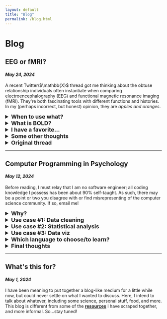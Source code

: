 ```yaml
---
layout: default
title: "Blog"
permalink: /blog.html
---
```


# Blog

## EEG or fMRI?
#### _May 24, 2024_

<div class="card">
  <div class="container">
<p>A recent Twitter/$\mathbb{X}$ thread got me thinking about the obtuse relationship individuals often instantiate when comparing electroencephalography (EEG) and functional magnetic resonance imaging (fMRI). They're both fascinating tools with different functions and histories. In my (perhaps incorrect, but honest) opinion, they are <i>apples and oranges</i>.</p> 
  </div>
</div>

<details>
<summary style="font-weight: bold; font-size: 18px;">When to use what?</summary>
<br>
<p>The direction to choose must be based principally on the research question at hand. Yes, monetary constraints may also contribute to the choice of imaging modality, but I do not believe this is a deciding factor in most labs now. (I'm not a PI, so this is based on my perception. Let me know if I'm wrong.)</p>

<p>fMRI is good for some things (spatially motivated questions, ML, individual diffs) and bad for other things (temporal resolution, cost). One recent paper I find particularly enjoyable about the contributions of fMRI to (neuro)science is <a href="https://www.nature.com/articles/s41586-023-06670-9">Finn, Poldrack, and Shine. (2023). <i>Functional neuroimaging as a catalyst for integrated neuroscience</i></a>.</p>

<p>EEG is also good for some things (temporal resolution, more direct measurement of neural activity) and bad for other things (spatial resolution). It is more affordable and easier to work with all around. Compared to fMRI, I've found it more palatable to understand its function (i.e., how it works) and its output (i.e., what it's measuring).</p>

<p>So...if you are a trainee (like myself), consult with your PI on how to best proceed with answering your research questions.</p>
</details>

<details>
<summary style="font-weight: bold; font-size: 18px;">What is BOLD?</summary>
<br>
<p>BOLD stands for <b>B</b>lood <b>O</b>xygenation <b>L</b>evel <b>D</b>ependent signal. Essentially, when populations of neurons fire, glial cells provide these patches with increased energy (e.g., oxygenated hemoglobin). This blood contains magnetic properties detectable in the MRI scanner. There is a lot more to BOLD than these three sentences, but, put simply, it acts as a proxy for neural activity.</p>

<p>
If you have hesitations about BOLD, I recommend reading <i>fMRI</i> by Peter Bandettini. Specifically, chapter 8, <i>Twenty-Six Controversies and Challenges</i>. For a more detailed walkthrough, I recommend reading chapter 6, <i>From Neuronal to Hemodynamic Activity</i> in Heuttel, Song, and McCarthy's textbook <i>Functional Magnetic Resonance Imaging</i>.
</p>
</details>

<details>
<summary style="font-weight: bold; font-size: 18px;">I have a favorite...</summary>
<br>
<p>Without a doubt, I find fMRI more fascinating. It is a giant bio-physical-chemical experiment occurring at a single moment in time. I also happen to think that my general interests require the use of fMRI as a methodological choice over other tools. Although, some intracranial recordings would be fun to work with at some point.</p>
</details>

<details>
<summary style="font-weight: bold; font-size: 18px;">Some other thoughts</summary>
<br>
<p>
I believe there is widespread fascination with "where" in the brain instead of "how" the brain does X. FMRI provides a detailed spatial representation of brain activity that is quite eye-catching. This is what might make it an attractive modality for many, including the general public.
</p>
</details>

<details>
<summary style="font-weight: bold; font-size: 18px;">Original thread</summary>
<br>
<blockquote class="twitter-tweet"><p lang="en" dir="ltr">No resources but I’ll do a mini 🧵. This is not to say I *dislike* fMRI, but things I particularly like about EEG is 1) the temporal resolution - instantaneous capture of brain activity at millisecond precision. If you are interested in overlapping (in time) neural processes like <a href="https://t.co/IxY9sEwX9M">https://t.co/IxY9sEwX9M</a></p>&mdash; Keanan Joyner (@keanan_joyner) <a href="https://twitter.com/keanan_joyner/status/1790478122577756383?ref_src=twsrc%5Etfw">May 14, 2024</a></blockquote> <script async src="https://platform.twitter.com/widgets.js" charset="utf-8"></script>
</details>

---

## Computer Programming in Psychology
#### _May 12, 2024_

<div class="card">
  <div class="container">
    <p>Before reading, I must relay that I am no software engineer; all coding knowledge I possess has been about 90% self-taught. As such, there may be a point or two you disagree with or find misrepresenting of the computer science community. If so, email me!</p>
  </div>
</div>

<details>
<summary style="font-weight: bold; font-size: 18px;">Why?</summary>
<br>
<p>I think a one-dimensional answer to the question posed in this section's title is <i>"to make things easier"</i>. Yes, this is true, but what <i>"things"</i> need to be streamlined? Psychological data has increasingly become larger and more complex. Gone are the days when you might compute a t-test by hand for a publishable project; journals are looking for gaudier figures; and data are quite complex. In this inaugural blog post, I will describe some valuable use cases of computer programming in Psychological Sciences. There's also a lot that I don't touch on. Let me know what you think!</p>
</details>

<details>
<summary style="font-weight: bold; font-size: 18px;">Use case #1: Data cleaning</summary>
<br>
<p>Seldom is the raw data you acquire from an experiment suitable for statistical analysis. Even a simple behavioral experiment might have missing data points that must be checked, or an individual may exceed some variability threshold required for inclusion and need to be removed from the dataset. Sure...something like this could be done in Excel. So why might you want to do this with code? Simple:</p>

<p>1. It's faster.</p>

<p>2. It's easily reproducible.</p>

<p>The "point-and-click" methods with Excel can only take you so far. If you are working with lots of data points, a more systematic approach is necessary. With code, others can execute the same processes you employed at a similar speed. Efficiency is important. By recruiting less energy for such mundane tasks, more effort can be put into other important aspects of the research process.</p>
</details>

<details>
<summary style="font-weight: bold; font-size: 18px;"> Use case #2: Statistical analysis</summary>
<br>
<p>Nowadays, it is easy to compute statistical tests with little effort. Software like SPSS takes an "Excel-esque approach" to running many tests. The user is more involved in individual steps of the computation. In contrast, programming languages like R provide support for a wide variety of tests, models, and computations in a programmatic manner. This makes it easy to reproduce statistical tests and avoid careless errors. You can also share your code with others.</p> 

<p>More specifically, a language like R-which is open source-has a wide support community, compiles *relatively* fast, and integrates data cleaning, statistical testing and data visualization into one. Learning to code in R is a great way to boost productivity.</p>
</details>

<details>
<summary style="font-weight: bold; font-size: 18px;"> Use case #3: Data viz</summary>
<br>
<p>Data visualization is important. I often find myself critiquing a publication's figures. Communicating a concept in a discrete way using 2-dimensional visualizations can be difficult. But, with certain packages like <code>ggplot2</code> and <code>matplotlib</code> for R and Python, respectively, creating figures is very easy. Most of these packages take some common data structures of that language anyway, so no transformation to some data type is needed.</p> 

<p>Now, making publishable figures might require additional refinement with either more complex code or some image software. However, using these tools is a requisite starting point for generating high-quality images of data.</p> 
</details>

<details>
<summary style="font-weight: bold; font-size: 18px;">Which language to choose/to learn?</summary>
<br>
<p>There are many things to consider when choosing a programming language. Many people are <i>very</i> passionate about which programming language to first learn and which is most suitable for a type of project. My simplest answer to this question: learn Python.</p>

<p>Python is known by many people and is easy to learn. It can also do almost anything you need. It is one of the only languages that <i>I</i> believe executes all three use cases easily, no matter your programming experience. Learning R is a good idea, too, especially in Psychological Science.</p>

<p>I could write an entire blog post about which programming language to learn...so I won't speak too much on this. But, in short, if you have zero coding experience but need some to successfully do research, learn Python and/or R.</p>
</details>

<details>
<summary style="font-weight: bold; font-size: 18px;">Final thoughts</summary>
<br>
<p>Learning to code is a technical ability becoming increasingly necessary in many domains of academia and industry. Personally, I enjoy coding but find myself continuously learning how to code better. This blog post barely touches the surface but, if anything, demonstrates the need for educators to cast a wider net when thinking about who should learn how to code.</p>
</details>

---

## What's this for?
#### _May 1, 2024_

I have been meaning to put together a blog-like medium for a little while now, but could never settle on what I wanted to discuss. Here, I intend to talk about whatever, including some science, personal stuff, food, and more. This blog is different from some of the [**resources**](resources.html) I have scraped together, and more informal. So...stay tuned!